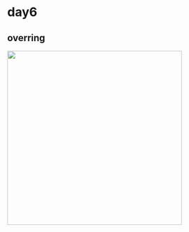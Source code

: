 # day6

## overring

<img src='https://www.geeksforgeeks.org/wp-content/uploads/overriding-in-java.png' width='400'>
                                                                                             
